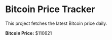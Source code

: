 # Bitcoin Price Tracker

This project fetches the latest Bitcoin price daily.

**Bitcoin Price:** $110621

